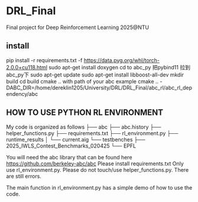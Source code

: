 # DRL_Final
Final project for Deep Reinforcement Learning 2025@NTU

## install
pip install -r requirements.txt -f https://data.pyg.org/whl/torch-2.0.0+cu118.html
sudo apt-get install doxygen
cd to abc_py
把pybind11 拉到abc_py下
sudo apt-get update
sudo apt-get install libboost-all-dev
mkdir build 
cd build 
cmake .. with path of your abc
example cmake .. -DABC_DIR=/home/dereklin1205/University/DRL/DRL_Final/abc_rl/abc_rl_dependency/abc


## HOW TO USE PYTHON RL ENVIRONMENT
My code is organized as follows
├── abc
├── abc.history
├── helper_functions.py
├── requirements.txt
├── rl_environment.py
├── runtime_results
│   └── current.aig
└── testbenches
    ├── 2025_IWLS_Contest_Benchmarks_020425
    └── EPFL

You will need the abc library that can be found here https://github.com/berkeley-abc/abc
Please install requirements.txt
Only use rl_environment.py. Please do not touch/use helper_functions.py. There are still errors.

The main function in rl_environment.py has a simple demo of how to use the code.







